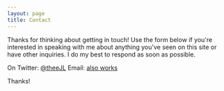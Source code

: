 ```yaml
---
layout: page
title: Contact
---
```


Thanks for thinking about getting in touch! Use the form below if you're interested in speaking with me about anything you've seen on this site or have other inquiries. I do my best to respond as soon as possible.

On Twitter: <a href="http://twitter.com/theejl">@theeJL</a>
Email: <a href="mailto:johnathan@jlyman.net">also works</a>

Thanks!
